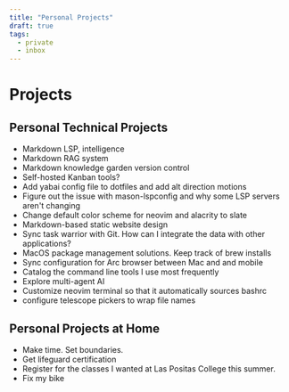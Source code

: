 ```yaml
---
title: "Personal Projects"
draft: true
tags:
  - private
  - inbox
---
```


# Projects

## Personal Technical Projects

- Markdown LSP, intelligence
- Markdown RAG system
- Markdown knowledge garden version control
- Self-hosted Kanban tools?
- Add yabai config file to dotfiles and add alt direction motions 
- Figure out the issue with mason-lspconfig and why some LSP servers aren't changing
- Change default color scheme for neovim and alacrity to slate
- Markdown-based static website design
- Sync task warrior with Git. How can I integrate the data with other applications?
- MacOS package management solutions. Keep track of brew installs
- Sync configuration for Arc browser between Mac and and mobile
- Catalog the command line tools I use most frequently
- Explore multi-agent AI
- Customize neovim terminal so that it automatically sources bashrc
- configure telescope pickers to wrap file names

## Personal Projects at Home

- Make time. Set boundaries. 
- Get lifeguard certification
- Register for the classes I wanted at Las Positas College this summer. 
- Fix my bike

